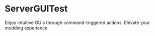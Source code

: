# ServerGUITest
Enjoy intuitive GUIs through command-triggered actions. Elevate your modding experience
